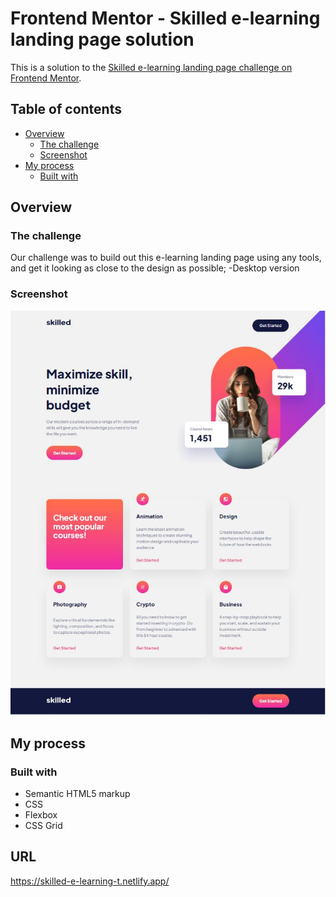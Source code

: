 # Frontend Mentor - Skilled e-learning landing page solution

This is a solution to the [Skilled e-learning landing page challenge on Frontend Mentor](https://www.frontendmentor.io/challenges/skilled-elearning-landing-page-S1ObDrZ8q).

## Table of contents

- [Overview](#overview)
  - [The challenge](#the-challenge)
  - [Screenshot](#screenshot)
- [My process](#my-process)
  - [Built with](#built-with)

## Overview

### The challenge

Our challenge was to build out this e-learning landing page using any tools, and get it looking as close to the design as possible;
-Desktop version

### Screenshot

![](skilled-elearning-landing-page/assets/screenshot.JPG)

## My process

### Built with

- Semantic HTML5 markup
- CSS
- Flexbox
- CSS Grid

## URL

https://skilled-e-learning-t.netlify.app/
